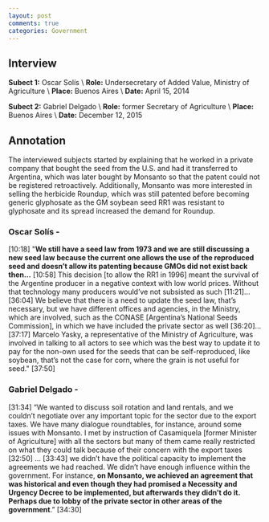 ```yaml
---
layout: post
comments: true
categories: Government
---
```


## Interview

**Subect 1:** Oscar Solís \\
**Role:** Undersecretary of Added Value, Ministry of Agriculture \\
**Place:** Buenos Aires \\
**Date:** April 15, 2014 

**Subect 2:** Gabriel Delgado \\
**Role:** former Secretary of Agriculture \\
**Place:** Buenos Aires \\
**Date:** December 12, 2015 

## Annotation

The interviewed subjects started by explaining that he worked in a private company that bought the seed from the U.S. and had it transferred to Argentina, which was later bought by Monsanto so that the patent could not be registered retroactively. Additionally, Monsanto was more interested in selling the herbicide Roundup, which was still patented before becoming generic glyphosate as the GM soybean seed RR1 was resistant to glyphosate and its spread increased the demand for Roundup.


### Oscar Solís -

[10:18] "**We still have a seed law from 1973 and we are still discussing a new seed law because the current one allows the use of the reproduced seed and doesn’t allow its patenting because GMOs did not exist back then...** [10:58] This decision [to allow the RR1 in 1996] meant the survival of the Argentine producer in a negative context with low world prices. Without that technology many producers would’ve not subsisted as such [11:21]…[36:04] We believe that there is a need to update the seed law, that’s necessary, but we have different offices and agencies, in the Ministry, which are involved, such as the CONASE [Argentina’s National Seeds Commission], in which we have included the private sector as well [36:20]…[37:17] Marcelo Yasky, a representative of the Ministry of Agriculture, was involved in talking to all actors to see which was the best way to update it to pay for the non-own used for the seeds that can be self-reproduced, like soybean, that’s not the case for corn, where the grain is not useful for seed." [37:50]


### Gabriel Delgado - 

[31:34] “We wanted to discuss soil rotation and land rentals, and we couldn’t negotiate over any important topic for the sector due to the export taxes. We have many dialogue roundtables, for instance, around some issues with Monsanto. I met by instruction of Casamiquela [former Minister of Agriculture] with all the sectors but many of them came really restricted on what they could talk because of their concern with the export taxes [32:50] … [33:43] we didn’t have the political capacity to implement the agreements we had reached. We didn’t have enough influence within the government. For instance, **on Monsanto, we achieved an agreement that was historical and even though they had promised a Necessity and Urgency Decree to be implemented, but afterwards they didn’t do it. Perhaps due to lobby of the private sector in other areas of the government**.” [34:30]
